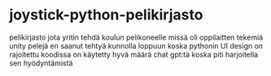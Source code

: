 # joystick-python-pelikirjasto
pelikirjasto jota yritin tehdä koulun pelikoneelle missä oli oppilaitten tekemiä unity pelejä
en saanut tehtyä kunnolla loppuun koska pythonin UI design on rajoitettu
koodissa on käytetty hyvä määrä chat gpt:tä koska piti harjoitella sen hyödyntämistä
